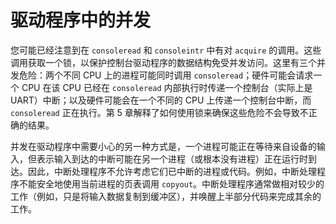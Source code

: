 # 驱动程序中的并发

您可能已经注意到在 `consoleread` 和 `consoleintr` 中有对 `acquire` 的调用。这些调用获取一个锁，以保护控制台驱动程序的数据结构免受并发访问。这里有三个并发危险：两个不同 CPU 上的进程可能同时调用 `consoleread`；硬件可能会请求一个 CPU 在该 CPU 已经在 `consoleread` 内部执行时传递一个控制台（实际上是 UART）中断；以及硬件可能会在一个不同的 CPU 上传递一个控制台中断，而 `consoleread` 正在执行。第 5 章解释了如何使用锁来确保这些危险不会导致不正确的结果。

并发在驱动程序中需要小心的另一种方式是，一个进程可能正在等待来自设备的输入，但表示输入到达的中断可能在另一个进程（或根本没有进程）正在运行时到达。因此，中断处理程序不允许考虑它们已中断的进程或代码。例如，中断处理程序不能安全地使用当前进程的页表调用 `copyout`。中断处理程序通常做相对较少的工作（例如，只是将输入数据复制到缓冲区），并唤醒上半部分代码来完成其余的工作。